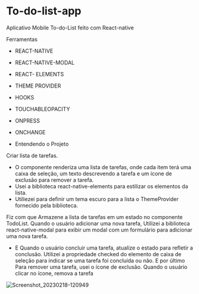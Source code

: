 # To-do-list-app
Aplicativo Mobile To-do-List
feito com React-native

 Ferramentas
- REACT-NATIVE
- REACT-NATIVE-MODAL
- REACT- ELEMENTS
- THEME PROVIDER
- HOOKS
- TOUCHABLEOPACITY
- ONPRESS
- ONCHANGE

- Entendendo o Projeto

Criar lista de tarefas.
 - O componente renderiza uma lista de tarefas,
 onde cada item terá uma caixa de seleção,
 um texto descrevendo a tarefa
 e um ícone de exclusão para remover a tarefa.
 - Usei a biblioteca react-native-elements 
 para estilizar os elementos da lista.
 - Utiliezei para definir um tema escuro para a lista 
 o ThemeProvider fornecido pela biblioteca.

 Fiz com que Armazene a lista de tarefas
 em um estado no componente TodoList.
 Quando o usuário adicionar uma nova tarefa, 
 Utilizei a biblioteca react-native-modal
 para exibir um modal com um formulário
 para adicionar uma nova tarefa.
 - E Quando o usuário concluir uma tarefa,
  atualize o estado para refletir a conclusão.
 Utilizei a propriedade checked do elemento de caixa de seleção
 para indicar se uma tarefa foi concluída ou não.
 E por último Para remover uma tarefa,
 usei o ícone de exclusão. 
 Quando o usuário clicar no ícone, remova a tarefa

![Screenshot_20230218-120949](https://user-images.githubusercontent.com/118133517/219874801-8ad35f13-60dc-46c7-afbb-e49aade609a8.png)
